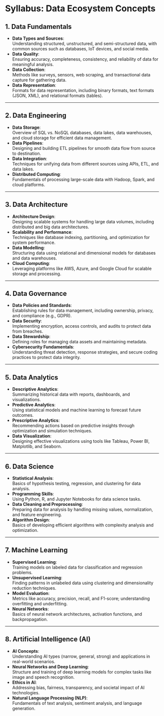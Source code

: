 
# Syllabus: Data Ecosystem Concepts

## 1. Data Fundamentals  
- **Data Types and Sources**:  
  Understanding structured, unstructured, and semi-structured data, with common sources such as databases, IoT devices, and social media.  
- **Data Quality**:  
  Ensuring accuracy, completeness, consistency, and reliability of data for meaningful analysis.  
- **Data Collection**:  
  Methods like surveys, sensors, web scraping, and transactional data capture for gathering data.  
- **Data Representation**:  
  Formats for data representation, including binary formats, text formats (JSON, XML), and relational formats (tables).  

---

## 2. Data Engineering  
- **Data Storage**:  
  Overview of SQL vs. NoSQL databases, data lakes, data warehouses, and cloud storage for efficient data management.  
- **Data Pipelines**:  
  Designing and building ETL pipelines for smooth data flow from source to destination.  
- **Data Integration**:  
  Techniques for unifying data from different sources using APIs, ETL, and data lakes.  
- **Distributed Computing**:  
  Fundamentals of processing large-scale data with Hadoop, Spark, and cloud platforms.  

---

## 3. Data Architecture  
- **Architecture Design**:  
  Designing scalable systems for handling large data volumes, including distributed and big data architectures.  
- **Scalability and Performance**:  
  Techniques like database indexing, partitioning, and optimization for system performance.  
- **Data Modelling**:  
  Structuring data using relational and dimensional models for databases and data warehouses.  
- **Cloud Computing**:  
  Leveraging platforms like AWS, Azure, and Google Cloud for scalable storage and processing.  

---

## 4. Data Governance  
- **Data Policies and Standards**:  
  Establishing rules for data management, including ownership, privacy, and compliance (e.g., GDPR).  
- **Data Security**:  
  Implementing encryption, access controls, and audits to protect data from breaches.  
- **Data Stewardship**:  
  Defining roles for managing data assets and maintaining metadata.  
- **Cybersecurity Fundamentals**:  
  Understanding threat detection, response strategies, and secure coding practices to protect data integrity.  

---

## 5. Data Analytics  
- **Descriptive Analytics**:  
  Summarizing historical data with reports, dashboards, and visualizations.  
- **Predictive Analytics**:  
  Using statistical models and machine learning to forecast future outcomes.  
- **Prescriptive Analytics**:  
  Recommending actions based on predictive insights through optimization and simulation techniques.  
- **Data Visualization**:  
  Designing effective visualizations using tools like Tableau, Power BI, Matplotlib, and Seaborn.  

---

## 6. Data Science  
- **Statistical Analysis**:  
  Basics of hypothesis testing, regression, and clustering for data analysis.  
- **Programming Skills**:  
  Using Python, R, and Jupyter Notebooks for data science tasks.  
- **Data Cleaning and Preprocessing**:  
  Preparing data for analysis by handling missing values, normalization, and feature engineering.  
- **Algorithm Design**:  
  Basics of developing efficient algorithms with complexity analysis and optimization.  

---

## 7. Machine Learning  
- **Supervised Learning**:  
  Training models on labeled data for classification and regression problems.  
- **Unsupervised Learning**:  
  Finding patterns in unlabeled data using clustering and dimensionality reduction techniques.  
- **Model Evaluation**:  
  Metrics like accuracy, precision, recall, and F1-score; understanding overfitting and underfitting.  
- **Neural Networks**:  
  Basics of neural network architectures, activation functions, and backpropagation.  

---

## 8. Artificial Intelligence (AI)  
- **AI Concepts**:  
  Understanding AI types (narrow, general, strong) and applications in real-world scenarios.  
- **Neural Networks and Deep Learning**:  
  Structure and training of deep learning models for complex tasks like image and speech recognition.  
- **Ethics in AI**:  
  Addressing bias, fairness, transparency, and societal impact of AI technologies.  
- **Natural Language Processing (NLP)**:  
  Fundamentals of text analysis, sentiment analysis, and language generation.  
